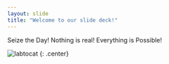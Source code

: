 ```yaml
---
layout: slide
title: "Welcome to our slide deck!"
---
```


Seize the Day! Nothing is real! Everything is Possible!

![labtocat](https://octodex.github.com/images/labtocat.png)
{: .center}
